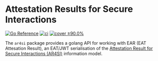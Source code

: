 # Attestation Results for Secure Interactions
[![Go Reference](https://pkg.go.dev/badge/github.com/veraison/ar4si.svg)](https://pkg.go.dev/github.com/veraison/ar4si)
[![ci](https://github.com/veraison/ar4si/actions/workflows/ci.yml/badge.svg?branch=main)](https://github.com/veraison/ar4si/actions/workflows/ci.yml)
[![cover ≥90.0%](https://github.com/veraison/ar4si/actions/workflows/ci-go-cover.yml/badge.svg?branch=main)](https://github.com/veraison/ar4si/actions/workflows/ci-go-cover.yml)

The `ar4si` package provides a golang API for working with EAR (EAT Attesation Result), an EAT/JWT serialisation of the [Attestation Result for Secure Interactions (AR4SI)](https://datatracker.ietf.org/doc/draft-ietf-rats-ar4si/) information model.
